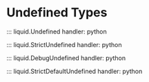 # Undefined Types

::: liquid.Undefined
    handler: python

::: liquid.StrictUndefined
    handler: python

::: liquid.DebugUndefined
    handler: python

::: liquid.StrictDefaultUndefined
    handler: python